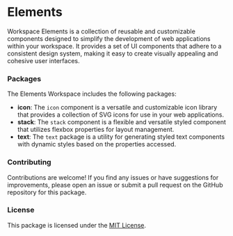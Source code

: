 # Elements

Workspace Elements is a collection of reusable and customizable components designed to simplify the development of web applications within your workspace. It provides a set of UI components that adhere to a consistent design system, making it easy to create visually appealing and cohesive user interfaces.

### Packages

The Elements Workspace includes the following packages:

- **icon**: The `icon` component is a versatile and customizable icon library that provides a collection of SVG icons for use in your web applications.
- **stack**: The `stack` component is a flexible and versatile styled component that utilizes flexbox properties for layout management.
- **text**: The `text` package is a utility for generating styled text components with dynamic styles based on the properties accessed.

### Contributing

Contributions are welcome! If you find any issues or have suggestions for improvements, please open an issue or submit a pull request on the GitHub repository for this package.

### License

This package is licensed under the [MIT License](https://opensource.org/licenses/MIT).
